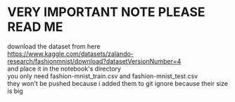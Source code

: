 # VERY IMPORTANT NOTE PLEASE READ ME
download the dataset from here<br>
https://www.kaggle.com/datasets/zalando-research/fashionmnist/download?datasetVersionNumber=4 <br>
and place it in the notebook's directory <br>
you only need fashion-mnist_train.csv and fashion-mnist_test.csv<br>
they won't be pushed because i added them to git ignore because their size is big
